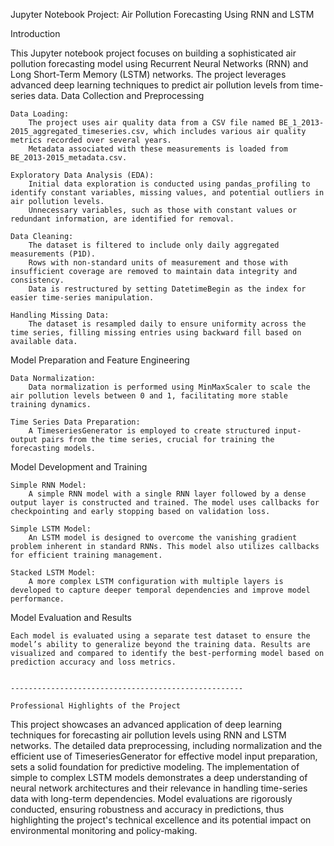 Jupyter Notebook Project: Air Pollution Forecasting Using RNN and LSTM

Introduction

This Jupyter notebook project focuses on building a sophisticated air pollution forecasting model using Recurrent Neural Networks (RNN) and Long Short-Term Memory (LSTM) networks. The project leverages advanced deep learning techniques to predict air pollution levels from time-series data.
Data Collection and Preprocessing

    Data Loading:
        The project uses air quality data from a CSV file named BE_1_2013-2015_aggregated_timeseries.csv, which includes various air quality metrics recorded over several years.
        Metadata associated with these measurements is loaded from BE_2013-2015_metadata.csv.

    Exploratory Data Analysis (EDA):
        Initial data exploration is conducted using pandas_profiling to identify constant variables, missing values, and potential outliers in air pollution levels.
        Unnecessary variables, such as those with constant values or redundant information, are identified for removal.

    Data Cleaning:
        The dataset is filtered to include only daily aggregated measurements (P1D).
        Rows with non-standard units of measurement and those with insufficient coverage are removed to maintain data integrity and consistency.
        Data is restructured by setting DatetimeBegin as the index for easier time-series manipulation.

    Handling Missing Data:
        The dataset is resampled daily to ensure uniformity across the time series, filling missing entries using backward fill based on available data.

Model Preparation and Feature Engineering

    Data Normalization:
        Data normalization is performed using MinMaxScaler to scale the air pollution levels between 0 and 1, facilitating more stable training dynamics.

    Time Series Data Preparation:
        A TimeseriesGenerator is employed to create structured input-output pairs from the time series, crucial for training the forecasting models.

Model Development and Training

    Simple RNN Model:
        A simple RNN model with a single RNN layer followed by a dense output layer is constructed and trained. The model uses callbacks for checkpointing and early stopping based on validation loss.

    Simple LSTM Model:
        An LSTM model is designed to overcome the vanishing gradient problem inherent in standard RNNs. This model also utilizes callbacks for efficient training management.

    Stacked LSTM Model:
        A more complex LSTM configuration with multiple layers is developed to capture deeper temporal dependencies and improve model performance.

Model Evaluation and Results

    Each model is evaluated using a separate test dataset to ensure the model’s ability to generalize beyond the training data. Results are visualized and compared to identify the best-performing model based on prediction accuracy and loss metrics.


    ----------------------------------------------------

    Professional Highlights of the Project

This project showcases an advanced application of deep learning techniques for forecasting air pollution levels using RNN and LSTM networks. The detailed data preprocessing, including normalization and the efficient use of TimeseriesGenerator for effective model input preparation, sets a solid foundation for predictive modeling. The implementation of simple to complex LSTM models demonstrates a deep understanding of neural network architectures and their relevance in handling time-series data with long-term dependencies. Model evaluations are rigorously conducted, ensuring robustness and accuracy in predictions, thus highlighting the project's technical excellence and its potential impact on environmental monitoring and policy-making.
